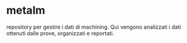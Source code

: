 # metalm

repository per gestire i dati di machining. 
Qui vengono analizzati i dati ottenuti dalle prove, organizzati e reportati.  
